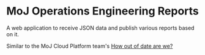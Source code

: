 # MoJ Operations Engineering Reports

A web application to receive JSON data and publish various reports based on it.

Similar to the MoJ Cloud Platform team's [How out of date are we?](https://how-out-of-date-are-we.apps.live-1.cloud-platform.service.justice.gov.uk/)
